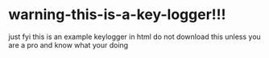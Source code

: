 # warning-this-is-a-key-logger!!!
just fyi this is an example keylogger in html do not download this unless you are a pro and know what your doing
